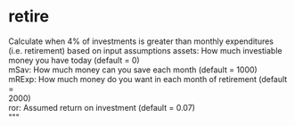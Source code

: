 # retire
                                                                  
Calculate when 4% of investments is greater than monthly expenditures (i.e. retirement) based on input assumptions 
assets: How much investiable money you have today (default = 0)             
mSav: How much money can you save each month (default = 1000)               
mRExp: How much money do you want in each month of retirement (default =    
2000)                                                                       
ror: Assumed return on investment (default = 0.07)                          
"""  
